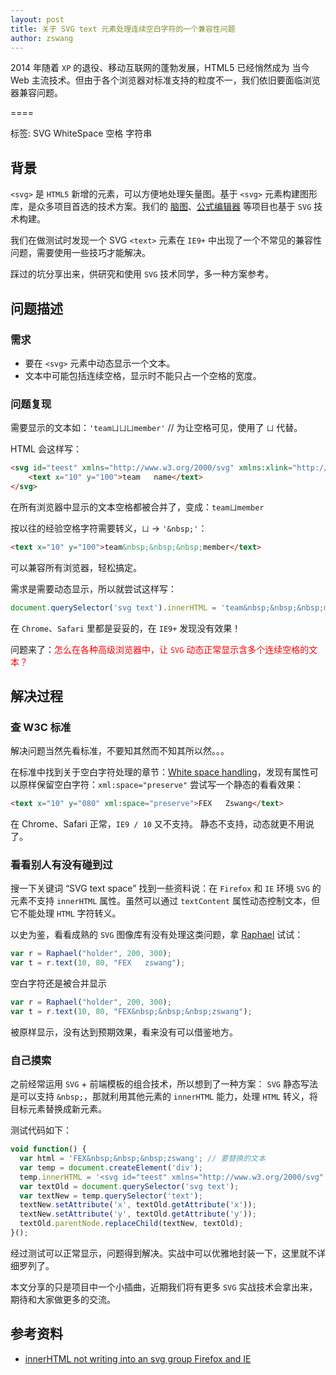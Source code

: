 ```yaml
---
layout: post
title: 关于 SVG text 元素处理连续空白字符的一个兼容性问题
author: zswang
---
```


2014 年随着 `XP` 的退役、移动互联网的蓬勃发展，HTML5 已经悄然成为 当今 Web 主流技术。但由于各个浏览器对标准支持的粒度不一，我们依旧要面临浏览器兼容问题。

====

标签: SVG WhiteSpace 空格 字符串

## 背景

`<svg>` 是 `HTML5` 新增的元素，可以方便地处理矢量图。基于 `<svg>` 元素构建图形库，是众多项目首选的技术方案。我们的 [脑图](http://naotu.baidu.com/)、[公式编辑器](http://fex.baidu.com/kityformula/editor.html) 等项目也基于 `SVG` 技术构建。

我们在做测试时发现一个 SVG `<text>` 元素在 `IE9+` 中出现了一个不常见的兼容性问题，需要使用一些技巧才能解决。

踩过的坑分享出来，供研究和使用 `SVG` 技术同学，多一种方案参考。

## 问题描述

### 需求

* 要在 `<svg>` 元素中动态显示一个文本。
* 文本中可能包括连续空格，显示时不能只占一个空格的宽度。

### 问题复现

需要显示的文本如：`'teamㄩㄩㄩmember'` // 为让空格可见，使用了 `ㄩ` 代替。

HTML 会这样写：

```html
<svg id="teest" xmlns="http://www.w3.org/2000/svg" xmlns:xlink="http://www.w3.org/1999/xlink">
    <text x="10" y="100">team   name</text>
</svg>
```

在所有浏览器中显示的文本空格都被合并了，变成：`teamㄩmember`

按以往的经验空格字符需要转义，`ㄩ` -> `'&nbsp;'`：

```html
<text x="10" y="100">team&nbsp;&nbsp;&nbsp;member</text>
```

可以兼容所有浏览器，轻松搞定。

需求是需要动态显示，所以就尝试这样写：

```javascript
document.querySelector('svg text').innerHTML = 'team&nbsp;&nbsp;&nbsp;member';
```

在 `Chrome`、`Safari` 里都是妥妥的，在 `IE9+` 发现没有效果！

问题来了：<span style="color: red;">怎么在各种高级浏览器中，让 `SVG` 动态正常显示含多个连续空格的文本？</span>

## 解决过程

### 查 W3C 标准

解决问题当然先看标准，不要知其然而不知其所以然。。。

在标准中找到关于空白字符处理的章节：[White space handling](http://www.w3.org/TR/SVG11/text.html#WhiteSpace)，发现有属性可以原样保留空白字符：`xml:space="preserve"` 尝试写一个静态的看看效果：

```html
<text x="10" y="080" xml:space="preserve">FEX   Zswang</text>
```

在 Chrome、Safari 正常，`IE9 / 10` 又不支持。
静态不支持，动态就更不用说了。

### 看看别人有没有碰到过

搜一下关键词 “SVG text space” 找到一些资料说：在 `Firefox` 和 `IE`  环境 `SVG` 的元素不支持 `innerHTML` 属性。虽然可以通过 `textContent` 属性动态控制文本，但它不能处理 `HTML` 字符转义。

以史为鉴，看看成熟的 `SVG` 图像库有没有处理这类问题，拿 [Raphael](http://raphaeljs.com/) 试试：

```javascript
var r = Raphael("holder", 200, 300);
var t = r.text(10, 80, "FEX   zswang");
```
空白字符还是被合并显示

```javascript
var r = Raphael("holder", 200, 300);
var t = r.text(10, 80, "FEX&nbsp;&nbsp;&nbsp;zswang");
```
被原样显示，没有达到预期效果，看来没有可以借鉴地方。

### 自己摸索

之前经常运用 `SVG` + 前端模板的组合技术，所以想到了一种方案：
`SVG` 静态写法是可以支持 `&nbsp;`，那就利用其他元素的 `innerHTML` 能力，处理 `HTML` 转义，将目标元素替换成新元素。

测试代码如下：

```javascript
void function() {
  var html = 'FEX&nbsp;&nbsp;&nbsp;zswang'; // 要替换的文本
  var temp = document.createElement('div');
  temp.innerHTML = '<svg id="teest" xmlns="http://www.w3.org/2000/svg" xmlns:xlink="http://www.w3.org/1999/xlink"><text>' + html + '</text></svg>'
  var textOld = document.querySelector('svg text');
  var textNew = temp.querySelector('text');
  textNew.setAttribute('x', textOld.getAttribute('x'));
  textNew.setAttribute('y', textOld.getAttribute('y'));
  textOld.parentNode.replaceChild(textNew, textOld);
}();
```

经过测试可以正常显示，问题得到解决。实战中可以优雅地封装一下，这里就不详细罗列了。

本文分享的只是项目中一个小插曲，近期我们将有更多 `SVG` 实战技术会拿出来，期待和大家做更多的交流。

## 参考资料

* [innerHTML not writing into an svg group Firefox and IE](http://stackoverflow.com/questions/23275112/innerhtml-not-writing-into-an-svg-group-firefox-and-ie/)
